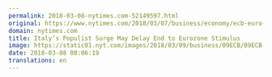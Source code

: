 ```yaml
---
permalink: 2018-03-08-nytimes.com-52149597.html
original: https://www.nytimes.com/2018/03/07/business/economy/ecb-euro-italy.html?partner=rss&amp;emc=rss
domain: nytimes.com
title: Italy’s Populist Surge May Delay End to Eurozone Stimulus
image: https://static01.nyt.com/images/2018/03/09/business/09ECB/09ECB-mediumThreeByTwo440.jpg
date: 2018-03-08 08:06:19
translations: en
---
```


